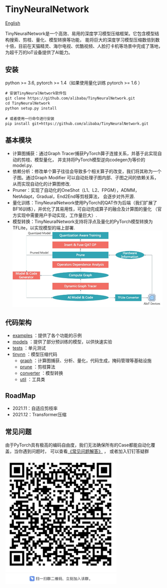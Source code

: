 # TinyNeuralNetwork
[English](README.md)

TinyNeuralNetwork是一个高效、易用的深度学习模型压缩框架。它包含模型结构搜索、剪枝、量化、模型转换等功能， 能将巨大的深度学习模型压缩数倍到数十倍，目前在天猫精灵、海尔电视、优酷视频、人脸打卡机等场景中完成了落地，为超千万的IoT设备提供了AI能力。

## 安装

python >= 3.6, pytorch >= 1.4（如果使用量化训练 pytorch >= 1.6 ）

```shell
# 安装TinyNeuralNetwork软件包
git clone https://github.com/alibaba/TinyNeuralNetwork.git
cd TinyNeuralNetwork
python setup.py install

# 或者使用一行命令进行安装
pip install git+https://github.com/alibaba/TinyNeuralNetwork.git
```

## 基本模块

+ 计算图捕获：通过Graph Tracer捕获PyTorch算子连接关系，并基于此实现自动的剪枝、模型量化， 并支持将PyTorch模型逆向codegen为等价的model.py.
+ 依赖分析：修改单个算子往往会导致多个相关算子的改变，我们将其称为一个子图。通过Graph Modifier 可以自动处理子图内部、子图之间的依赖关系，从而实现自动化的计算图修改.
+ Pruner：实现了自动化的OneShot（L1、L2、FPGM），ADMM，NetAdapt，Gradual，End2End等剪枝算法， 会逐步对外开源.
+ 量化训练：TinyNeuralNetwork使用PyTorch的QAT作为后端（我们扩展了BF16训练），并优化了其易用性，可自动完成算子的融合及计算图的量化 （官方实现中需要用户手动实现，工作量巨大）.
+ 模型转换：TinyNeuralNetwork支持将浮点及量化的PyTorch模型转换为TFLite，以实现模型的端上部署.
  ![Architecture](docs/architecture.jpg)

## 代码架构

+ [examples](examples) ：提供了各个功能的示例
+ [models](models) ：提供了部分预训练的模型，以供快速实验
+ [tests](tests) ：单元测试
+ [tinynn](tinynn) ：模型压缩代码
    + [graph](tinynn/graph)
      ：计算图捕获、分析、量化，代码生成，掩码管理等基础设施
    + [prune](tinynn/prune) ：剪枝算法
    + [converter](tinynn/converter) ：模型转换
    + [util](tinynn/util) ：工具类

## RoadMap
+ 2021.11：自适应剪枝率
+ 2021.12：Transformer压缩

## 常见问题

由于PyTorch具有极高的编码自由度，我们无法确保所有的Case都能自动化覆盖，当你遇到问题时，
可以查看[《常见问题解答》](docs/FAQ.md) ， 或者加入钉钉答疑群

![img.png](docs/qa.png)


